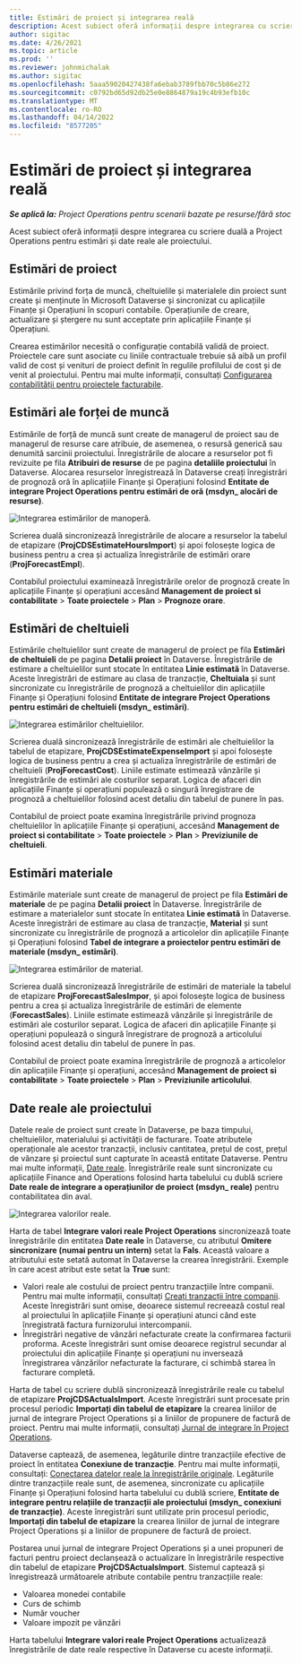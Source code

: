 ```yaml
---
title: Estimări de proiect și integrarea reală
description: Acest subiect oferă informații despre integrarea cu scriere duală a Project Operations pentru estimări și date reale ale proiectului.
author: sigitac
ms.date: 4/26/2021
ms.topic: article
ms.prod: ''
ms.reviewer: johnmichalak
ms.author: sigitac
ms.openlocfilehash: 5aaa59020427438fa6ebab3789fbb70c5b86e272
ms.sourcegitcommit: c0792bd65d92db25e0e8864879a19c4b93efb10c
ms.translationtype: MT
ms.contentlocale: ro-RO
ms.lasthandoff: 04/14/2022
ms.locfileid: "8577205"
---
```

# <a name="project-estimates-and-actuals-integration"></a>Estimări de proiect și integrarea reală

_**Se aplică la:** Project Operations pentru scenarii bazate pe resurse/fără stoc_

Acest subiect oferă informații despre integrarea cu scriere duală a Project Operations pentru estimări și date reale ale proiectului.

## <a name="project-estimates"></a>Estimări de proiect

Estimările privind forța de muncă, cheltuielile și materialele din proiect sunt create și menținute în Microsoft Dataverse și sincronizat cu aplicațiile Finanțe și Operațiuni în scopuri contabile. Operațiunile de creare, actualizare și ștergere nu sunt acceptate prin aplicațiile Finanțe și Operațiuni.

Crearea estimărilor necesită o configurație contabilă validă de proiect. Proiectele care sunt asociate cu liniile contractuale trebuie să aibă un profil valid de cost și venituri de proiect definit în regulile profilului de cost și de venit al proiectului. Pentru mai multe informații, consultați [Configurarea contabilității pentru proiectele facturabile](../project-accounting/configure-accounting-billable-projects.md#configure-project-cost-and-revenue-profile-rules).

## <a name="labor-estimates"></a>Estimări ale forței de muncă

Estimările de forță de muncă sunt create de managerul de proiect sau de managerul de resurse care atribuie, de asemenea, o resursă generică sau denumită sarcinii proiectului. Înregistrările de alocare a resurselor pot fi revizuite pe fila **Atribuiri de resurse** de pe pagina **detaliile proiectului** în Dataverse. Alocarea resurselor înregistrează în Dataverse creați înregistrări de prognoză oră în aplicațiile Finanțe și Operațiuni folosind **Entitate de integrare Project Operations pentru estimări de oră (msdyn\_ alocări de resurse)**.

   ![Integrarea estimărilor de manoperă.](./Media/DW4LaborEstimates.png)

Scrierea duală sincronizează înregistrările de alocare a resurselor la tabelul de etapizare (**ProjCDSEstimateHoursImport**) și apoi folosește logica de business pentru a crea și actualiza înregistrările de estimări orare (**ProjForecastEmpl**).

Contabilul proiectului examinează înregistrările orelor de prognoză create în aplicațiile Finanțe și operațiuni accesând **Management de proiect si contabilitate** > **Toate proiectele** > **Plan** > **Prognoze orare**.

## <a name="expense-estimates"></a>Estimări de cheltuieli

Estimările cheltuielilor sunt create de managerul de proiect pe fila **Estimări de cheltuieli** de pe pagina **Detalii proiect** în Dataverse. Înregistrările de estimare a cheltuielilor sunt stocate în entitatea **Linie estimată** în Dataverse. Aceste înregistrări de estimare au clasa de tranzacție, **Cheltuiala** și sunt sincronizate cu înregistrările de prognoză a cheltuielilor din aplicațiile Finanțe și Operațiuni folosind **Entitate de integrare Project Operations pentru estimări de cheltuieli (msdyn\_ estimări)**.

   ![Integrarea estimărilor cheltuielilor.](./Media/DW4ExpenseEstimates.png)

Scrierea duală sincronizează înregistrările de estimări ale cheltuielilor la tabelul de etapizare, **ProjCDSEstimateExpenseImport** și apoi folosește logica de business pentru a crea și actualiza înregistrările de estimări de cheltuieli (**ProjForecastCost**). Liniile estimate estimează vânzările și înregistrările de estimări ale costurilor separat. Logica de afaceri din aplicațiile Finanțe și operațiuni populează o singură înregistrare de prognoză a cheltuielilor folosind acest detaliu din tabelul de punere în pas.

Contabilul de proiect poate examina înregistrările privind prognoza cheltuielilor în aplicațiile Finanțe și operațiuni, accesând **Management de proiect si contabilitate** > **Toate proiectele** > **Plan** > **Previziunile de cheltuieli**.

## <a name="material-estimates"></a>Estimări materiale

Estimările materiale sunt create de managerul de proiect pe fila **Estimări de materiale** de pe pagina **Detalii proiect** în Dataverse. Înregistrările de estimare a materialelor sunt stocate în entitatea **Linie estimată** în Dataverse. Aceste înregistrări de estimare au clasa de tranzacție, **Material** și sunt sincronizate cu înregistrările de prognoză a articolelor din aplicațiile Finanțe și Operațiuni folosind **Tabel de integrare a proiectelor pentru estimări de materiale (msdyn\_ estimări)**.

   ![Integrarea estimărilor de material.](./Media/DW4MaterialEstimates.png)

Scrierea duală sincronizează înregistrările de estimări de materiale la tabelul de etapizare **ProjForecastSalesImpor**, și apoi folosește logica de business pentru a crea și actualiza înregistrările de estimări de elemente (**ForecastSales**). Liniile estimate estimează vânzările și înregistrările de estimări ale costurilor separat. Logica de afaceri din aplicațiile Finanțe și operațiuni populează o singură înregistrare de prognoză a articolului folosind acest detaliu din tabelul de punere în pas.

Contabilul de proiect poate examina înregistrările de prognoză a articolelor din aplicațiile Finanțe și operațiuni, accesând **Management de proiect si contabilitate** > **Toate proiectele** > **Plan** > **Previziunile articolului**.

## <a name="project-actuals"></a>Date reale ale proiectului

Datele reale de proiect sunt create în Dataverse, pe baza timpului, cheltuielilor, materialului și activității de facturare. Toate atributele operaționale ale acestor tranzacții, inclusiv cantitatea, prețul de cost, prețul de vânzare și proiectul sunt capturate în această entitate Dataverse. Pentru mai multe informații, [Date reale](../actuals/actuals-overview.md). Înregistrările reale sunt sincronizate cu aplicațiile Finance and Operations folosind harta tabelului cu dublă scriere **Date reale de integrare a operațiunilor de proiect (msdyn\_ reale)** pentru contabilitatea din aval.

   ![Integrarea valorilor reale.](./Media/DW4Actuals.png)

Harta de tabel **Integrare valori reale Project Operations** sincronizează toate înregistrările din entitatea **Date reale** în Dataverse, cu atributul **Omitere sincronizare (numai pentru un intern)** setat la **Fals**. Această valoare a atributului este setată automat în Dataverse la crearea înregistrării. Exemple în care acest atribut este setat la **True** sunt:

  - Valori reale ale costului de proiect pentru tranzacțiile între companii. Pentru mai multe informații, consultați [Creați tranzacții între companii](../project-accounting/create-intercompany-transactions.md). Aceste înregistrări sunt omise, deoarece sistemul recreează costul real al proiectului în aplicațiile Finanțe și operațiuni atunci când este înregistrată factura furnizorului intercompanii.
  - Înregistrări negative de vânzări nefacturate create la confirmarea facturii proforma. Aceste înregistrări sunt omise deoarece registrul secundar al proiectului din aplicațiile Finanțe și operațiuni nu inversează înregistrarea vânzărilor nefacturate la facturare, ci schimbă starea în facturare completă.

Harta de tabel cu scriere dublă sincronizează înregistrările reale cu tabelul de etapizare **ProjCDSActualsImport**. Aceste înregistrări sunt procesate prin procesul periodic **Importați din tabelul de etapizare** la crearea liniilor de jurnal de integrare Project Operations și a liniilor de propunere de factură de proiect. Pentru mai multe informații, consultați [Jurnal de integrare în Project Operations](../project-accounting/project-operations-integration-journal.md).

Dataverse captează, de asemenea, legăturile dintre tranzacțiile efective de proiect în entitatea **Conexiune de tranzacție**. Pentru mai multe informații, consultați: [Conectarea datelor reale la înregistrările originale](../actuals/linkingactuals.md). Legăturile dintre tranzacțiile reale sunt, de asemenea, sincronizate cu aplicațiile Finanțe și Operațiuni folosind harta tabelului cu dublă scriere, **Entitate de integrare pentru relațiile de tranzacții ale proiectului (msdyn\_ conexiuni de tranzacție)**. Aceste înregistrări sunt utilizate prin procesul periodic, **Importați din tabelul de etapizare** la crearea liniilor de jurnal de integrare Project Operations și a liniilor de propunere de factură de proiect.

Postarea unui jurnal de integrare Project Operations și a unei propuneri de facturi pentru proiect declanșează o actualizare în înregistrările respective din tabelul de etapizare **ProjCDSActualsImport**. Sistemul captează și înregistrează următoarele atribute contabile pentru tranzacțiile reale:

- Valoarea monedei contabile
- Curs de schimb
- Număr voucher
- Valoare impozit pe vânzări

Harta tabelului **Integrare valori reale Project Operations** actualizează înregistrările de date reale respective în Dataverse cu aceste informații.
